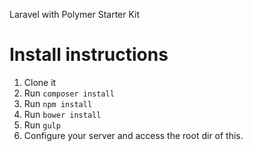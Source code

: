Laravel with Polymer Starter Kit

Install instructions
====================

1. Clone it
2. Run <code>composer install</code>
3. Run <code>npm install</code>
4. Run <code>bower install</code>
5. Run <code>gulp</code>
6. Configure your server and access the root dir of this.
